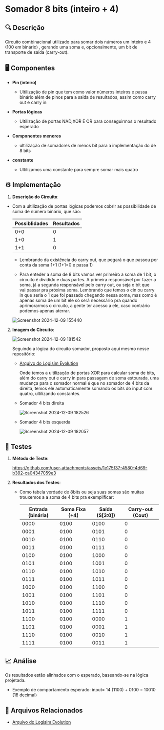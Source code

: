 # Somador 8 bits (inteiro + 4)

## 🔍 Descrição

Circuito combinacional utilizado para somar dois números um inteiro e 4 (100 em binário) , gerando uma soma e, opcionalmente, um bit de transporte de saída (carry-out).

## 🖥️ Componentes

- **Pin (inteiro)**

   - Ultilização de pin que tem como valor números inteiros e passa binário além de pinos para a saida de resultados, assim como carry out e carry in 
   
- **Portas lógicas**

   - Ultilização de portas NAD,XOR E OR para conseguirmos o resultado esperado
   
- **Componentes menores**

   - ultilização de somadores de menos bit para a implementação do de 8 bits
- **constante**

   - Ultilizamos uma constante para sempre somar mais quatro

## ⚙️ Implementação

1. **Descrição do Circuito**:

- Com a ultilização de portas lógicas podemos cobrir as possibilidade de soma de número binário, que são:
     
     |Possiblidades|Resultados|
     |-------------|----------|
     |0+0|0|
     |1+0|1|
     |1+1|0|

   - Lembrando da existência do carry out, que pegará o que passou por conta da soma  1+1 (1+1=0 e passa 1)
 
   - Para enteder a soma de 8 bits vamos ver primeiro a soma de 1 bit, o circuito é dividido e duas partes. A primeira responsável por fazer a soma, já a segunda responsável pelo carry out, ou    seja o bit que    
   vai passar pra próxima soma. Lembrando que temos o cin ou carry in que seria o 1 que foi passado chegando nessa soma, mas como é apenas soma de um bit
   ele só será necessário pra quando aprimorarmos o circuito, a gente ter acesso a ele, caso contrário podemos apenas aterrar.

   ![Screenshot 2024-12-09 155440](https://github.com/user-attachments/assets/469bd7f1-ce93-4bf0-a754-3bc4483ee2b8)

2. **Imagem do Circuito**:

   ![Screenshot 2024-12-09 181542](https://github.com/user-attachments/assets/a5c16d3a-ea15-4d41-ae3d-972073474fc0)

   Seguindo a lógica do circuito somador, proposto aqui mesmo nesse repositório:
   
   - [Arquivo do Logisim Evolution](../src/somador-8-bits.circ)

     Onde temos a ultilização de portas XOR para calcular soma de bits, além do carry out e carry in para passagem de soma estourada, uma mudança para o somador normal é que no somador de 4 bits da direita, temos ele automaticamente somando os bits do input com quatro, ultilizando constantes.

   - Somador 4 bits direita

     ![Screenshot 2024-12-09 182526](https://github.com/user-attachments/assets/32b94249-047d-4811-a349-f35875658224)

   - Somador 4 bits esquerda
  
     ![Screenshot 2024-12-09 182057](https://github.com/user-attachments/assets/26eaa1a6-8199-428e-be11-55812cce36e5)

   
   

## 🔬 Testes

1. **Método de Teste**:

   https://github.com/user-attachments/assets/1e175f37-4580-4d69-b392-ca04347059e3

2. **Resultados dos Testes**:
   - Como tabela verdade de 8bits ou seja suas somas são muitas trouxemos a a soma de 4 bits pra exemplificar:

     | Entrada (binária) | Soma Fixa (+4) | Saída (S[3:0]) | Carry-out (Cout) |
      |-------------------|----------------|----------------|------------------|
      | 0000             | 0100          | 0100           | 0                |
      | 0001             | 0100          | 0101           | 0                |
      | 0010             | 0100          | 0110           | 0                |
      | 0011             | 0100          | 0111           | 0                |
      | 0100             | 0100          | 1000           | 0                |
      | 0101             | 0100          | 1001           | 0                |
      | 0110             | 0100          | 1010           | 0                |
      | 0111             | 0100          | 1011           | 0                |
      | 1000             | 0100          | 1100           | 0                |
      | 1001             | 0100          | 1101           | 0                |
      | 1010             | 0100          | 1110           | 0                |
      | 1011             | 0100          | 1111           | 0                |
      | 1100             | 0100          | 0000           | 1                |
      | 1101             | 0100          | 0001           | 1                |
      | 1110             | 0100          | 0010           | 1                |
      | 1111             | 0100          | 0011           | 1                |

## 📈 Análise

Os resultados estão alinhados com o esperado, baseando-se na lógica projetada.

- Exemplo de comportamento esperado:
   input= 14 (1100) + 0100 = 10010 (18 decimal)

## 📂 Arquivos Relacionados

- [Arquivo do Logisim Evolution](../src/Somador8bitplus4.circ)
